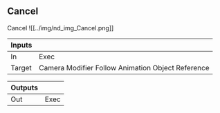 ## Cancel
Cancel
![[../img/nd_img_Cancel.png]]

|Inputs||
|--|--|
| In | Exec |
| Target | Camera Modifier Follow Animation Object Reference |

|Outputs||
|--|--|
| Out | Exec |
